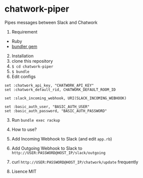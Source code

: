 chatwork-piper
===

Pipes messages between Slack and Chatwork

1. Requirement
  - Ruby
  - [bundler gem](http://bundler.io/)
  
2. Installation
  1. clone this repository
  2. `$ cd chatwork-piper`
  3. `$ bundle`
  4. Edit configs
  ```
  set :chatwork_api_key, "CHATWORK_API_KEY"
  set :chatwork_default_rid, CHATWORK_DEFAULT_ROOM_ID

  set :slack_incoming_webhook, URI(SLACK_INCOMING_WEBHOOK)

  set :basic_auth_user, "BASIC_AUTH_USER"
  set :basic_auth_password, "BASIC_AUTH_PASSWORD"
  ```

3. Run
`bundle exec rackup`

4. How to use?
  1. Add Incoming Webhook to Slack (and edit `app.rb`)
  2. Add Outgoing Webhook to Slack to `http://USER:PASSWORD@HOST_IP/slack/outgoing`
  3. curl `http://USER:PASSWORD@HOST_IP/chatwork/update` frequently

5. Lisence
MIT
